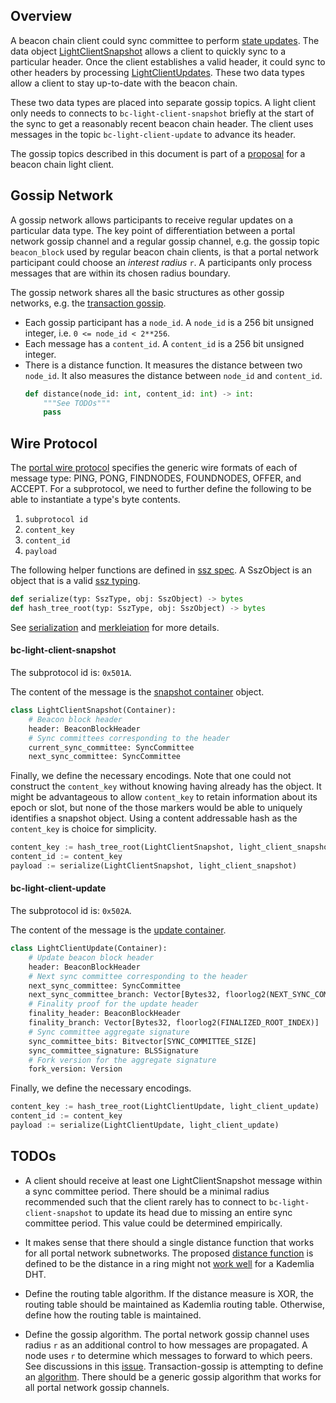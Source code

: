 ## Overview
A beacon chain client could sync committee to perform [state updates](https://github.com/ethereum/consensus-specs/blob/dev/specs/altair/sync-protocol.md). The data object [LightClientSnapshot](https://github.com/ethereum/consensus-specs/blob/dev/specs/altair/sync-protocol.md#lightclientsnapshot) allows a client to quickly sync to a particular header. Once the client establishes a valid header, it could sync to other headers by processing [LightClientUpdates](https://github.com/ethereum/consensus-specs/blob/dev/specs/altair/sync-protocol.md#lightclientupdate). These two data types allow a client to stay up-to-date with the beacon chain.

These two data types are placed into separate gossip topics. A light client only needs to connects to `bc-light-client-snapshot` briefly at the start of the sync to get a reasonably recent beacon chain header. The client uses messages in the topic `bc-light-client-update` to advance its header.

The gossip topics described in this document is part of a [proposal](https://ethresear.ch/t/a-beacon-chain-light-client-proposal/11064) for a beacon chain light client.


## Gossip Network
A gossip network allows participants to receive regular updates on a particular data type. The key point of differentiation between a portal network gossip channel and a regular gossip channel, e.g. the gossip topic `beacon_block` used by regular beacon chain clients, is that a portal network participant could choose an <em>interest radius</em> `r`. A participants only process messages that are within its chosen radius boundary.

The gossip network shares all the basic structures as other gossip networks, e.g. the [transaction gossip](../transaction-gossip.md).

- Each gossip participant has a `node_id`. A `node_id` is a 256 bit unsigned integer, i.e. `0 <= node_id < 2**256`.
- Each message has a `content_id`. A `content_id` is a 256 bit unsigned integer.
- There is a distance function. It measures the distance between two `node_id`. It also measures the distance between `node_id` and `content_id`.
    ```python
    def distance(node_id: int, content_id: int) -> int:
        """See TODOs"""
        pass
    ```

## Wire Protocol
The [portal wire protocol](../portal-wire-protocol.md) specifies the generic wire formats of each of message type: PING, PONG, FINDNODES, FOUNDNODES, OFFER, and ACCEPT. For a subprotocol, we need to further define the following to be able to instantiate a type's byte contents.
1. `subprotocol id`
1. `content_key`
1. `content_id` 
1. `payload`

The following helper functions are defined in [ssz spec](https://github.com/ethereum/consensus-specs/blob/dev/ssz/). A SszObject is an object that is a valid [ssz typing](https://github.com/ethereum/consensus-specs/blob/dev/ssz/simple-serialize.md#typing).
```python
def serialize(typ: SszType, obj: SszObject) -> bytes
def hash_tree_root(typ: SszType, obj: SszObject) -> bytes
```

See [serialization](https://github.com/ethereum/consensus-specs/blob/dev/ssz/simple-serialize.md#serialization) and [merkleiation]((https://github.com/ethereum/consensus-specs/blob/dev/ssz/simple-serialize.md#merkleization)) for more details.

#### bc-light-client-snapshot
The subprotocol id is: `0x501A`.

The content of the message is the [snapshot container](https://github.com/ethereum/consensus-specs/blob/dev/specs/altair/sync-protocol.md#lightclientsnapshot) object.
```python
class LightClientSnapshot(Container):
    # Beacon block header
    header: BeaconBlockHeader
    # Sync committees corresponding to the header
    current_sync_committee: SyncCommittee
    next_sync_committee: SyncCommittee
```

Finally, we define the necessary encodings. Note that one could not construct the `content_key` without knowing having already has the object. It might be advantageous to allow `content_key` to retain information about its epoch or slot, but none of the those markers would be able to uniquely identifies a snapshot object. Using a content addressable hash as the `content_key` is choice for simplicity.
```python
content_key := hash_tree_root(LightClientSnapshot, light_client_snapshot)
content_id := content_key
payload := serialize(LightClientSnapshot, light_client_snapshot)
```


#### bc-light-client-update
The subprotocol id is: `0x502A`.

The content of the message is the [update container](https://github.com/ethereum/consensus-specs/blob/dev/specs/altair/sync-protocol.md#lightclientupdate).
```python
class LightClientUpdate(Container):
    # Update beacon block header
    header: BeaconBlockHeader
    # Next sync committee corresponding to the header
    next_sync_committee: SyncCommittee
    next_sync_committee_branch: Vector[Bytes32, floorlog2(NEXT_SYNC_COMMITTEE_INDEX)]
    # Finality proof for the update header
    finality_header: BeaconBlockHeader
    finality_branch: Vector[Bytes32, floorlog2(FINALIZED_ROOT_INDEX)]
    # Sync committee aggregate signature
    sync_committee_bits: Bitvector[SYNC_COMMITTEE_SIZE]
    sync_committee_signature: BLSSignature
    # Fork version for the aggregate signature
    fork_version: Version
```

Finally, we define the necessary encodings.
```python
content_key := hash_tree_root(LightClientUpdate, light_client_update)
content_id := content_key
payload := serialize(LightClientUpdate, light_client_update)
```

## TODOs
- A client should receive at least one LightClientSnapshot message within a sync committee period. There should be a minimal radius recommended such that the client rarely has to connect to `bc-light-client-snapshot` to update its head due to missing an entire sync committee period. This value could be determined empirically.

- It makes sense that there should a single distance function that works for all portal network subnetworks. The proposed [distance function](https://github.com/ethereum/portal-network-specs/blob/master/state-network.md#distance-function) is defined to be the distance in a ring might not [work well](https://github.com/ethereum/portal-network-specs/issues/90) for a Kademlia DHT.

- Define the routing table algorithm. If the distance measure is XOR, the routing table should be maintained as Kademlia routing table. Otherwise, define how the routing table is maintained.

- Define the gossip algorithm. The portal network gossip channel uses radius `r` as an additional control to how messages are propagated. A node uses `r` to determine which messages to forward to which peers. See discussions in this [issue](https://github.com/ethereum/portal-network-specs/issues/89). Transaction-gossip is attempting to define an [algorithm](transaction-gossip.md#gossip-algorithm). There should be a generic gossip algorithm that works for all portal network gossip channels.
